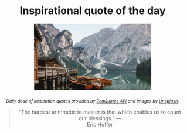 
<div align="center">

# Inspirational quote of the day

<img src="./data/photo.jpeg" alt="Beautiful nature photo" width="320" height="180">

<sub><i>Daily dose of inspiration quotes provided by [ZenQuotes API](https://zenquotes.io/) and images by [Unsplash](https://unsplash.com/).</i></sub>


<blockquote>&ldquo;The hardest arithmetic to master is that which enables us to count our blessings.&rdquo; &mdash; <footer>Eric Hoffer</footer></blockquote>

</div>
